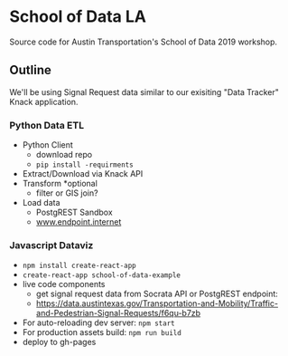 # School of Data LA

Source code for Austin Transportation's School of Data 2019 workshop.

## Outline

We'll be using Signal Request data similar to our exisiting "Data Tracker" Knack application.

### Python Data ETL

- Python Client
  - download repo
  - `pip install -requirments`
- Extract/Download via Knack API
- Transform *optional
  - filter or GIS join? 
- Load data
  - PostgREST Sandbox
  - www.endpoint.internet

### Javascript Dataviz

- `npm install create-react-app`
- `create-react-app school-of-data-example`
- live code components
  - get signal request data from Socrata API or PostgREST endpoint:
  - https://data.austintexas.gov/Transportation-and-Mobility/Traffic-and-Pedestrian-Signal-Requests/f6qu-b7zb
- For auto-reloading dev server: `npm start`
- For production assets build: `npm run build`
- deploy to gh-pages




